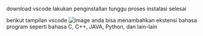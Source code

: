 download vscode 
lakukan penginstallan
tunggu proses instalasi selesai

berikut tampilan vscode 
![image](https://github.com/rizkirmdhnysf060/pertemuan1-basis-data/assets/148308933/248073c5-f941-4e2e-8480-8c6ce86130ec)
anda bisa menambahkan ekstensi bahasa program seperti bahasa C, C++, JAVA, Python, dan lain-lain
